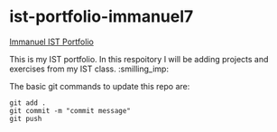 # ist-portfolio-immanuel7

[Immanuel IST Portfolio](https://github.com/1mmanu3l/ist-portfolio-immanuel7.git)

This is my IST portfolio. In this respoitory I will be adding projects and exercises from my IST class. :smilling_imp:

The basic git commands to update this repo are:
```
git add .
git commit -m "commit message"
git push
```


